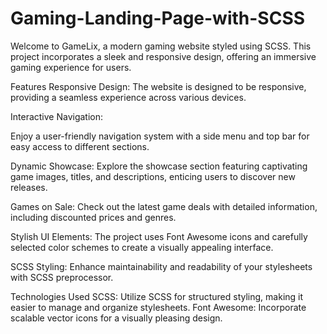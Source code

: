 # Gaming-Landing-Page-with-SCSS

Welcome to GameLix, a modern gaming website styled using SCSS. This project incorporates a sleek and responsive design, offering an immersive gaming experience for users.


Features
Responsive Design: 
The website is designed to be responsive, providing a seamless experience across various devices.

Interactive Navigation: 

Enjoy a user-friendly navigation system with a side menu and top bar for easy access to different sections.

Dynamic Showcase: 
Explore the showcase section featuring captivating game images, titles, and descriptions, enticing users to discover new releases.

Games on Sale: 
Check out the latest game deals with detailed information, including discounted prices and genres.

Stylish UI Elements: The project uses Font Awesome icons and carefully selected color schemes to create a visually appealing interface.

SCSS Styling: Enhance maintainability and readability of your stylesheets with SCSS preprocessor.

Technologies Used
SCSS: Utilize SCSS for structured styling, making it easier to manage and organize stylesheets.
Font Awesome: Incorporate scalable vector icons for a visually pleasing design.
